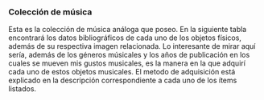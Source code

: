 ### Colección de música

Esta es la colección de música análoga que poseo. 
En la siguiente tabla encontrará los datos bibliográficos de cada uno de los objetos físicos, además de su respectiva imagen relacionada. 
Lo interesante de mirar aquí sería, además de los géneros músicales y los años de publicación en los cuales se mueven mis gustos musicales, es la manera en la que adquirí cada uno de estos objetos musicales. 
El metodo de adquisición está explicado en la descripción correspondiente a cada uno de los ítems listados.
